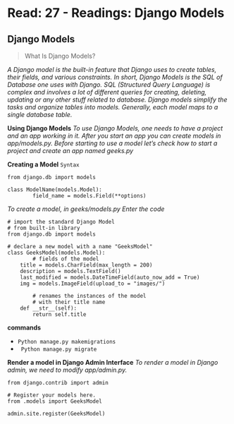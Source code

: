 # Read: 27 - Readings: Django Models



## Django Models

> What Is Django Models?



*A Django model is the built-in feature that Django uses to create tables, their fields, and various constraints. In short, Django Models is the SQL of Database one uses with Django. SQL (Structured Query Language) is complex and involves a lot of different queries for creating, deleting, updating or any other stuff related to database. Django models simplify the tasks and organize tables into models. Generally, each model maps to a single database table.*


**Using Django Models**
*To use Django Models, one needs to have a project and an app working in it. After you start an app you can create models in app/models.py. Before starting to use a model let’s check how to start a project and create an app named geeks.py*

**Creating a Model**
`Syntax`

```
from django.db import models
        
class ModelName(models.Model):
        field_name = models.Field(**options)
```

*To create a model, in geeks/models.py Enter the code*

```
# import the standard Django Model 
# from built-in library 
from django.db import models 

# declare a new model with a name "GeeksModel" 
class GeeksModel(models.Model): 
		# fields of the model 
	title = models.CharField(max_length = 200) 
	description = models.TextField() 
	last_modified = models.DateTimeField(auto_now_add = True) 
	img = models.ImageField(upload_to = "images/") 

		# renames the instances of the model 
		# with their title name 
	def __str__(self): 
		return self.title 

```

**commands**
- `Python manage.py makemigrations`
- ` Python manage.py migrate`

**Render a model in Django Admin Interface**
*To render a model in Django admin, we need to modify app/admin.py.*

```
from django.contrib import admin 
	
# Register your models here. 
from .models import GeeksModel 
	
admin.site.register(GeeksModel) 

```





